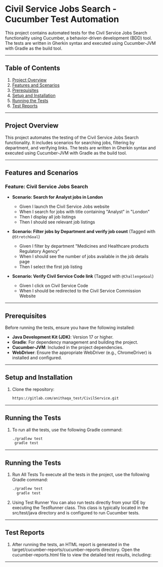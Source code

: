 # Civil Service Jobs Search - Cucumber Test Automation

This project contains automated tests for the Civil Service Jobs Search functionality using Cucumber, a behavior-driven
development (BDD) tool. The tests are written in Gherkin syntax and executed using Cucumber-JVM with Gradle as the build
tool.

---

## Table of Contents

1. [Project Overview](#project-overview)
2. [Features and Scenarios](#features-and-scenarios)
3. [Prerequisites](#prerequisites)
4. [Setup and Installation](#setup-and-installation)
5. [Running the Tests](#running-the-tests)
6. [Test Reports](#test-reports)

---

## Project Overview

This project automates the testing of the Civil Service Jobs Search functionality. It includes scenarios for searching
jobs, filtering by department, and verifying links. The tests are written in Gherkin syntax and executed using
Cucumber-JVM with Gradle as the build tool.

---

## Features and Scenarios

### Feature: Civil Service Jobs Search

- **Scenario: Search for Analyst jobs in London**
    - Given I launch the Civil Service Jobs website
    - When I search for jobs with title containing "Analyst" in "London"
    - Then I display all job listings
    - Then I should see relevant job listings

- **Scenario: Filter jobs by Department and verify job count** (Tagged with `@StretchGoal`)
    - Given I filter by department "Medicines and Healthcare products Regulatory Agency"
    - When I should see the number of jobs available in the job details page
    - Then I select the first job listing

- **Scenario: Verify Civil Service Code link** (Tagged with `@ChallengeGoal`)
    - Given I click on Civil Service Code
    - When I should be redirected to the Civil Service Commission Website

---

## Prerequisites

Before running the tests, ensure you have the following installed:

- **Java Development Kit (JDK)**: Version 17 or higher.
- **Gradle**: For dependency management and building the project.
- **Cucumber-JVM**: Included in the project dependencies.
- **WebDriver**: Ensure the appropriate WebDriver (e.g., ChromeDriver) is installed and configured.

---

## Setup and Installation

1. Clone the repository:
   ```bash
   https://gitlab.com/anithaqa_test/CivilService.git

---

## Running the Tests

1. To run all the tests, use the following Gradle command:
   ```bash
   ./gradlew test
    gradle test

---

## Running the Tests

1. Run All Tests
   To execute all the tests in the project, use the following Gradle command:

   ```bash
   ./gradlew test
     gradle test
2. Using Test Runner
   You can also run tests directly from your IDE by executing the TestRunner class. This class is typically located in
   the src/test/java directory and is configured to run Cucumber tests.

---

## Test Reports

1. After running the tests, an HTML report is generated in the target/cucumber-reports/cucumber-reports directory. Open
   the cucumber-reports.html file to view the detailed test results, including:

---


